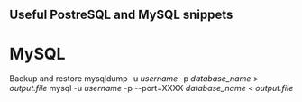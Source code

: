 ## Useful PostreSQL and MySQL snippets

# MySQL
Backup and restore 
mysqldump -u *username* -p *database_name* > *output.file*
mysql -u *username* -p --port=XXXX *database_name* < *output.file*
